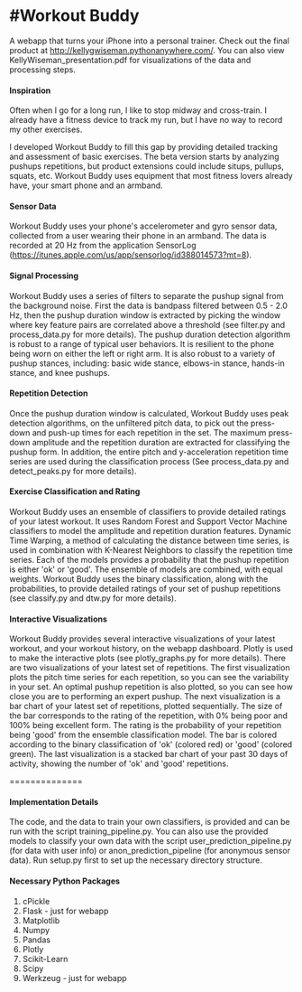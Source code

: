 #Workout Buddy
=============

A webapp that turns your iPhone into a personal trainer. Check out the final product at http://kellygwiseman.pythonanywhere.com/. You can also view KellyWiseman_presentation.pdf for visualizations of the data and processing steps.

#### Inspiration
Often when I go for a long run, I like to stop midway and cross-train.  I already have a fitness device to track my run, but I have no way to record my other exercises.

I developed Workout Buddy to fill this gap by providing detailed tracking and assessment of basic exercises. The beta version starts by analyzing pushups repetitions, but product extensions could include situps, pullups, squats, etc.  Workout Buddy uses equipment that most fitness lovers already have, your smart phone and an armband.  
 
#### Sensor Data
Workout Buddy uses your phone's accelerometer and gyro sensor data, collected from a user wearing their phone in an armband. The data is recorded at 20 Hz from the application SensorLog (https://itunes.apple.com/us/app/sensorlog/id388014573?mt=8).

#### Signal Processing
Workout Buddy uses a series of filters to separate the pushup signal from the background noise.  First the data is bandpass filtered between 0.5 - 2.0 Hz, then the pushup duration window is extracted by picking the window where key feature pairs are correlated above a threshold (see filter.py and process_data.py for more details). The pushup duration detection algorithm is robust to a range of typical user behaviors.  It is resilient to the phone being worn on either the left or right arm. It is also robust to a variety of pushup stances, including: basic wide stance, elbows-in stance, hands-in stance, and knee pushups. 

#### Repetition Detection
Once the pushup duration window is calculated, Workout Buddy uses peak detection algorithms, on the unfiltered pitch data, to pick out the press-down and push-up times for each repetition in the set. The maximum press-down amplitude and the repetition duration are extracted for classifying the pushup form. In addition, the entire pitch and y-acceleration repetition time series are used during the classification process (See process_data.py and detect_peaks.py for more details).

#### Exercise Classification and Rating
Workout Buddy uses an ensemble of classifiers to provide detailed ratings of your latest workout. It uses Random Forest and Support Vector Machine classifiers to model the amplitude and repetition duration features. Dynamic Time Warping, a method of calculating the distance between time series, is used in combination with K-Nearest Neighbors to classify the repetition time series. Each of the models provides a probability that the pushup repetition is either 'ok' or 'good'. The ensemble of models are combined, with equal weights. Workout Buddy uses the binary classification, along with the probabilities, to provide detailed ratings of your set of pushup repetitions (see classify.py and dtw.py for more details).

#### Interactive Visualizations
Workout Buddy provides several interactive visualizations of your latest workout, and your workout history, on the webapp dashboard. Plotly is used to make the interactive plots (see plotly_graphs.py for more details). There are two visualizations of your latest set of repetitions. The first visualization plots the pitch time series for each repetition, so you can see the variability in your set. An optimal pushup repetition is also plotted, so you can see how close you are to performing an expert pushup. The next visualization is a bar chart of your latest set of repetitions, plotted sequentially. The size of the bar corresponds to the rating of the repetition, with 0% being poor and 100% being excellent form. The rating is the probability of your repetition being 'good' from the ensemble classification model. The bar is colored according to the binary classification of 'ok' (colored red) or 'good' (colored green). The last visualization is a stacked bar chart of your past 30 days of activity, showing the number of 'ok' and 'good' repetitions.

==============
#### Implementation Details ####
The code, and the data to train your own classifiers, is provided and can be run with the script training_pipeline.py. You can also use the provided models to classify your own data with the script user_prediction_pipeline.py (for data with user info) or anon_prediction_pipeline (for anonymous sensor data). Run setup.py first to set up the necessary directory structure.

#### Necessary Python Packages ####
1. cPickle
2. Flask - just for webapp
3. Matplotlib
4. Numpy
5. Pandas
6. Plotly
7. Scikit-Learn
8. Scipy
9. Werkzeug - just for webapp 
